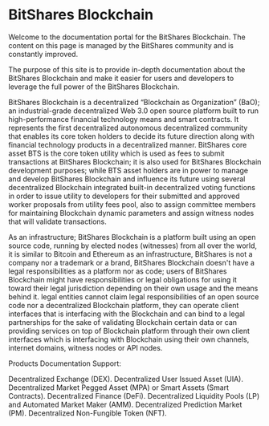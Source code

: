 # BitShares Blockchain

Welcome to the documentation portal for the BitShares Blockchain. The content on this page is managed by the BitShares community and is constantly improved.

The purpose of this site is to provide in-depth documentation about the BitShares Blockchain and make it easier for users and developers to leverage the full power of the BitShares Blockchain.

BitShares Blockchain is a decentralized “Blockchain as Organization” (BaO); an industrial-grade decentralized Web 3.0 open source platform built to run high-performance financial technology means and smart contracts. It represents the first decentralized autonomous decentralized community that enables its core token holders to decide its future direction along with financial technology products in a decentralized manner. BitShares core asset BTS is the core token utility which is used as fees to submit transactions at BitShares Blockchain; it is also used for BitShares Blockchain development purposes; while BTS asset holders are in power to manage and develop BitShares Blockchain and influence its future using several decentralized Blockchain integrated built-in decentralized voting functions in order to issue utility to developers for their submitted and approved worker proposals from utility fees pool, also to assign committee members for maintaining Blockchain dynamic parameters and assign witness nodes that will validate transactions.

As an infrastructure; BitShares Blockchain is a platform built using an open source code, running by elected nodes (witnesses) from all over the world, it is similar to Bitcoin and Ethereum as an infrastructure, BitShares is not a company nor a trademark or a brand, BitShares Blockchain doesn't have a legal responsibilities as a platform nor as code; users of BitShares Blockchain might have responsibilities or legal obligations for using it toward their legal jurisdiction depending on their own usage and the means behind it. legal entities cannot claim legal responsibilities of an open source code nor a decentralized Blockchain platform, they can operate client interfaces that is interfacing with the Blockchain and can bind to a legal partnerships for the sake of validating Blockchain certain data or can providing services on top of Blockchain platform through their own client interfaces which is interfacing with Blockchain using their own channels, internet domains, witness nodes or API nodes.

Products Documentation Support:

Decentralized Exchange (DEX).
Decentralized User Issued Asset (UIA).
Decentralized Market Pegged Asset (MPA) or Smart Assets (Smart Contracts).
Decentralized Finance (DeFi).
Decentralized Liquidity Pools (LP) and Automated Market Maker (AMM).
Decentralized Prediction Market (PM).
Decentralized Non-Fungible Token (NFT).
